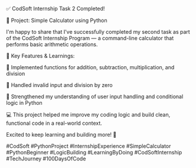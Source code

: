 ✅ CodSoft Internship Task 2 Completed!

🔹 Project: Simple Calculator using Python

I'm happy to share that I've successfully completed my second task as part of the CodSoft Internship Program — a command-line calculator that performs basic arithmetic operations.

🧠 Key Features & Learnings:

🔸 Implemented functions for addition, subtraction, multiplication, and division

🔸 Handled invalid input and division by zero

🔸 Strengthened my understanding of user input handling and conditional logic in Python

💻 This project helped me improve my coding logic and build clean, functional code in a real-world context.

Excited to keep learning and building more! 🚀

#CodSoft #PythonProject #InternshipExperience #SimpleCalculator #PythonBeginner #LogicBuilding #LearningByDoing #CodSoftInternship #TechJourney #100DaysOfCode
